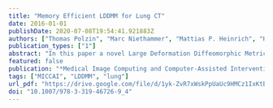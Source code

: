 ```yaml
---
title: "Memory Efficient LDDMM for Lung CT"
date: 2016-01-01
publishDate: 2020-07-08T19:54:41.921883Z
authors: ["Thomas Polzin", "Marc Niethammer", "Mattias P. Heinrich", "Heinz Handels", "Jan Modersitzki"]
publication_types: ["1"]
abstract: "In this paper a novel Large Deformation Diffeomorphic Metric Mapping (LDDMM) scheme is presented which has significantly lower computational and memory demands than standard LDDMM but achieves the same accuracy. We exploit the smoothness of velocities and transformations by using a coarser discretization compared to the image resolution. This reduces required memory and accelerates numerical optimization as well as solution of transport equations. Accuracy is essentially unchanged as the mismatch of transformed moving and fixed image is incorporated into the model at high resolution. Reductions in memory consumption and runtime are demonstrated for registration of lung CT images. State-of-the-art accuracy is shown for the challenging DIR-Lab chronic obstructive pulmonary disease (COPD) lung CT data sets obtaining a mean landmark distance after registration of 1.03 mm and the best average results so far."
featured: false
publication: "*Medical Image Computing and Computer-Assisted Intervention - MICCAI 2016 - 19th International Conference, Athens, Greece, October 17-21, 2016, Proceedings, Part III*"
tags: ["MICCAI", "LDDMM", "lung"]
url_pdf: "https://drive.google.com/file/d/1yk-ZvR7xWskPpUaUc9HMCz1IxKtBDg7a"
doi: "10.1007/978-3-319-46726-9_4"
---
```


